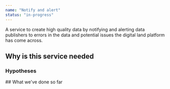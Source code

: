 ```yaml
---
name: "Notify and alert"
status: "in-progress"
---
```


A service to create high quality data by notifying and alerting data publishers to errors in the data and potential issues the digital land platform has come across. 

## Why is this service needed


### Hypotheses

## What we've done so far
